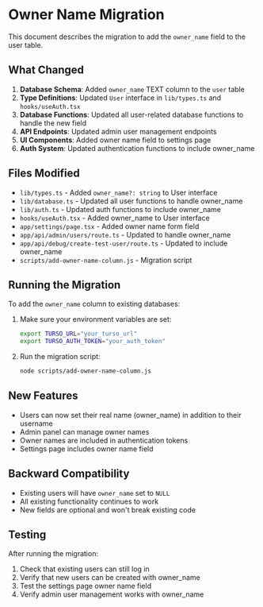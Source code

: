 # Owner Name Migration

This document describes the migration to add the `owner_name` field to the user table.

## What Changed

1. **Database Schema**: Added `owner_name` TEXT column to the `user` table
2. **Type Definitions**: Updated `User` interface in `lib/types.ts` and `hooks/useAuth.tsx`
3. **Database Functions**: Updated all user-related database functions to handle the new field
4. **API Endpoints**: Updated admin user management endpoints
5. **UI Components**: Added owner name field to settings page
6. **Auth System**: Updated authentication functions to include owner_name

## Files Modified

- `lib/types.ts` - Added `owner_name?: string` to User interface
- `lib/database.ts` - Updated all user functions to handle owner_name
- `lib/auth.ts` - Updated auth functions to include owner_name
- `hooks/useAuth.tsx` - Added owner_name to User interface
- `app/settings/page.tsx` - Added owner name form field
- `app/api/admin/users/route.ts` - Updated to handle owner_name
- `app/api/debug/create-test-user/route.ts` - Updated to include owner_name
- `scripts/add-owner-name-column.js` - Migration script

## Running the Migration

To add the `owner_name` column to existing databases:

1. Make sure your environment variables are set:
   ```bash
   export TURSO_URL="your_turso_url"
   export TURSO_AUTH_TOKEN="your_auth_token"
   ```

2. Run the migration script:
   ```bash
   node scripts/add-owner-name-column.js
   ```

## New Features

- Users can now set their real name (owner_name) in addition to their username
- Admin panel can manage owner names
- Owner names are included in authentication tokens
- Settings page includes owner name field

## Backward Compatibility

- Existing users will have `owner_name` set to `NULL`
- All existing functionality continues to work
- New fields are optional and won't break existing code

## Testing

After running the migration:

1. Check that existing users can still log in
2. Verify that new users can be created with owner_name
3. Test the settings page owner name field
4. Verify admin user management works with owner_name

